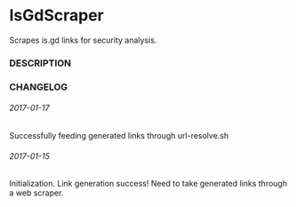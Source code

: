 # IsGdScraper
Scrapes is.gd links for security analysis.

### DESCRIPTION



### CHANGELOG

###### 2017-01-17
Successfully feeding generated links through url-resolve.sh

###### 2017-01-15
Initialization.
Link generation success!
Need to take generated links through a web scraper.

